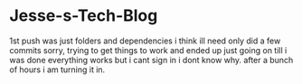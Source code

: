 # Jesse-s-Tech-Blog
1st push was just folders and dependencies i think ill need 
only did a few commits sorry, trying to get things to work and ended up just going on till i was done 
everything works but i cant sign in i dont know why. 
after a bunch of hours i am turning it in.

